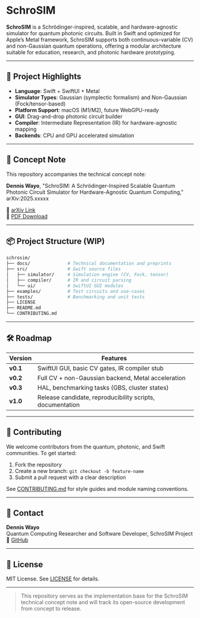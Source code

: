 # SchroSIM

**SchroSIM** is a Schrödinger-inspired, scalable, and hardware-agnostic simulator for quantum photonic circuits. Built in Swift and optimized for Apple’s Metal framework, SchroSIM supports both continuous-variable (CV) and non-Gaussian quantum operations, offering a modular architecture suitable for education, research, and photonic hardware prototyping.

---

## 🚀 Project Highlights

- **Language**: Swift + SwiftUI + Metal
- **Simulator Types**: Gaussian (symplectic formalism) and Non-Gaussian (Fock/tensor-based)
- **Platform Support**: macOS (M1/M2), future WebGPU-ready
- **GUI**: Drag-and-drop photonic circuit builder
- **Compiler**: Intermediate Representation (IR) for hardware-agnostic mapping
- **Backends**: CPU and GPU accelerated simulation

---

## 📄 Concept Note
This repository accompanies the technical concept note:

**Dennis Wayo**, "SchroSIM: A Schrödinger-Inspired Scalable Quantum Photonic Circuit Simulator for Hardware-Agnostic Quantum Computing," arXiv:2025.xxxxx

📎 [arXiv Link](https://arxiv.org/abs/2025.xxxxx)  
📘 [PDF Download](docs/SchroSIM_ConceptNote.pdf)

---

## 📦 Project Structure (WIP)

```bash
schrosim/
├── docs/              # Technical documentation and preprints
├── src/               # Swift source files
│   ├── simulator/     # Simulation engine (CV, Fock, tensor)
│   ├── compiler/      # IR and circuit parsing
│   └── ui/            # SwiftUI GUI modules
├── examples/          # Test circuits and use-cases
├── tests/             # Benchmarking and unit tests
├── LICENSE
├── README.md
└── CONTRIBUTING.md
```

---

## 🛠️ Roadmap

| Version | Features |
|---------|----------|
| **v0.1** | SwiftUI GUI, basic CV gates, IR compiler stub |
| **v0.2** | Full CV + non-Gaussian backend, Metal acceleration |
| **v0.3** | HAL, benchmarking tasks (GBS, cluster states) |
| **v1.0** | Release candidate, reproducibility scripts, documentation |

---

## 🤝 Contributing
We welcome contributors from the quantum, photonic, and Swift communities. To get started:

1. Fork the repository
2. Create a new branch: `git checkout -b feature-name`
3. Submit a pull request with a clear description

See [CONTRIBUTING.md](CONTRIBUTING.md) for style guides and module naming conventions.

---

## 📧 Contact
**Dennis Wayo**  
Quantum Computing Researcher and Software Developer, SchroSIM Project  
🔗 [GitHub](https://github.com/DennisWayo/SchroSIM)

---

## 📜 License
MIT License. See [LICENSE](LICENSE) for details.

---

> This repository serves as the implementation base for the SchroSIM technical concept note and will track its open-source development from concept to release.
